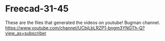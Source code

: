 # Freecad-31-45
These are the files that generated the videos on youtube!
Bugman channel.
https://www.youtube.com/channel/UCbjLbLRZP1-bngm3YNGTh-Q?view_as=subscriber
